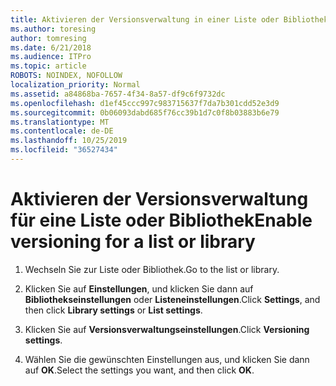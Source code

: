 ```yaml
---
title: Aktivieren der Versionsverwaltung in einer Liste oder Bibliothek
ms.author: toresing
author: tomresing
ms.date: 6/21/2018
ms.audience: ITPro
ms.topic: article
ROBOTS: NOINDEX, NOFOLLOW
localization_priority: Normal
ms.assetid: a84868ba-7657-4f34-8a57-df9c6f9732dc
ms.openlocfilehash: d1ef45ccc997c983715637f7da7b301cdd52e3d9
ms.sourcegitcommit: 0b06093dabd685f76cc39b1d7c0f8b03883b6e79
ms.translationtype: MT
ms.contentlocale: de-DE
ms.lasthandoff: 10/25/2019
ms.locfileid: "36527434"
---
```

# <a name="enable-versioning-for-a-list-or-library"></a><span data-ttu-id="6e14f-102">Aktivieren der Versionsverwaltung für eine Liste oder Bibliothek</span><span class="sxs-lookup"><span data-stu-id="6e14f-102">Enable versioning for a list or library</span></span>

1. <span data-ttu-id="6e14f-103">Wechseln Sie zur Liste oder Bibliothek.</span><span class="sxs-lookup"><span data-stu-id="6e14f-103">Go to the list or library.</span></span>
    
2. <span data-ttu-id="6e14f-104">Klicken Sie auf **Einstellungen**, und klicken Sie dann auf **Bibliothekseinstellungen** oder **Listeneinstellungen**.</span><span class="sxs-lookup"><span data-stu-id="6e14f-104">Click **Settings**, and then click **Library settings** or **List settings**.</span></span>
    
3. <span data-ttu-id="6e14f-105">Klicken Sie auf **Versionsverwaltungseinstellungen**.</span><span class="sxs-lookup"><span data-stu-id="6e14f-105">Click **Versioning settings**.</span></span>
    
4. <span data-ttu-id="6e14f-106">Wählen Sie die gewünschten Einstellungen aus, und klicken Sie dann auf **OK**.</span><span class="sxs-lookup"><span data-stu-id="6e14f-106">Select the settings you want, and then click **OK**.</span></span>
    

